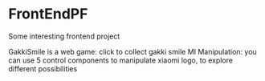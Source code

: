 # FrontEndPF
Some interesting frontend project

GakkiSmile is a web game: click to collect gakki smile
MI Manipulation: you can use 5 control components to manipulate xiaomi logo, to explore different possibilities
